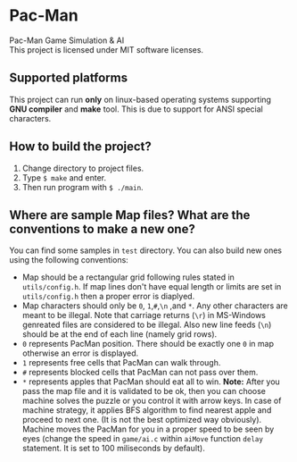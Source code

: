 # Pac-Man
Pac-Man Game Simulation & AI\
This project is licensed under MIT software licenses.

## Supported platforms
This project can run **only** on linux-based operating systems supporting **GNU compiler** and **make** tool.
This is due to support for ANSI special characters.

## How to build the project?
1. Change directory to project files.
2. Type ```$ make``` and enter.
3. Then run program with ```$ ./main```.

## Where are sample Map files? What are the conventions to make a new one?
You can find some samples in ``test`` directory. You can also build new ones using the following conventions:
* Map should be a rectangular grid following rules stated in ``utils/config.h``. If map lines don't have equal length or limits are set in ``utils/config.h`` then a proper error is diaplyed.
* Map characters should only be ``0``, ``1``,``#``,``\n`` ,and ``*``. Any other characters are meant to be illegal. Note that carriage returns (``\r``) in MS-Windows genreated files  are considered to be illegal. Also new line feeds (``\n``) should be at the end of each line (namely grid rows).
* ``0`` represents PacMan position. There should be exactly one ``0`` in map otherwise an error is displayed. 
* ``1`` represents free cells that PacMan can walk through.
* ``#`` represents blocked cells that PacMan can not pass over them.
* ``*`` represents apples that PacMan should eat all to win.
**Note:** After you pass the map file and it is validated to be ok, then you can choose machine solves the puzzle or you control it with arrow keys. In case of machine strategy, it applies BFS algorithm to find nearest apple and proceed to next one. (It is not the best optimized way obviously). Machine moves the PacMan for you in a proper speed to be seen by eyes (change the speed in ``game/ai.c`` within ``aiMove`` function ``delay`` statement. It is set to 100 miliseconds by default).
